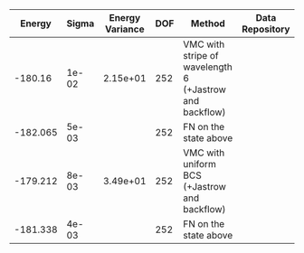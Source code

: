 | Energy   | Sigma | Energy Variance | DOF | Method                                                  | Data Repository |
|----------|-------|-----------------|-----|---------------------------------------------------------|-----------------|
| -180.16  | 1e-02 | 2.15e+01        | 252 | VMC with stripe of wavelength 6 (+Jastrow and backflow) |                 |
| -182.065 | 5e-03 |                 | 252 | FN on the state above                                   |                 |
| -179.212 | 8e-03 | 3.49e+01        | 252 | VMC with uniform BCS (+Jastrow and backflow)            |                 |
| -181.338 | 4e-03 |                 | 252 | FN on the state above                                   |                 |
